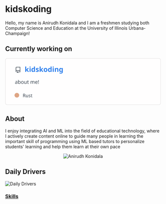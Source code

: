 # kidskoding

Hello, my name is Anirudh Konidala and
I am a freshmen studying both Computer Science and Education at the University of Illinois Urbana-Champaign!

## Currently working on

[![kidskoding](./current_repo_card.svg)](https://github.com/kidskoding/kidskoding)

## About

I enjoy integrating AI and ML into the field of educational technology, where I actively
create content online to guide many people
in learning the important skill of programming using ML based tutors to
personalize students' learning and help them learn at their own pace

<p align="center">
  <img src="./anirudh.png" alt="Anirudh Konidala" width="33%">
</p>

## Daily Drivers

![Daily Drivers](https://skillicons.dev/icons?i=rust,cpp,c,cs,py,git,docker,postgres,mongodb,neovim,bash,apple,linux)

### [Skills](https://github.com/kidskoding/kidskoding/blob/master/SKILLS.md)
